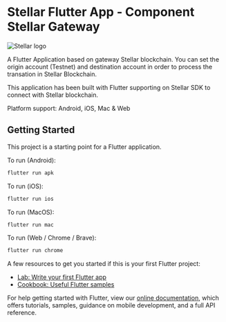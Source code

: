 # Stellar Flutter App - Component Stellar Gateway

![Stellar logo](./art/stellar-logo.png)

A Flutter Application based on gateway Stellar blockchain. You can set the origin account (Testnet) and destination account in order to process the transation in Stellar Blockchain.

This application has been built with Flutter supporting on Stellar SDK to connect with Stellar blockchain.

Platform support: Android, iOS, Mac & Web

## Getting Started

This project is a starting point for a Flutter application.

To run (Android):

```sh
flutter run apk
```

To run (iOS):

```sh
flutter run ios
```

To run (MacOS):

```sh
flutter run mac
```

To run (Web / Chrome / Brave):

```sh
flutter run chrome
```

A few resources to get you started if this is your first Flutter project:

- [Lab: Write your first Flutter app](https://flutter.dev/docs/get-started/codelab)
- [Cookbook: Useful Flutter samples](https://flutter.dev/docs/cookbook)

For help getting started with Flutter, view our
[online documentation](https://flutter.dev/docs), which offers tutorials,
samples, guidance on mobile development, and a full API reference.
